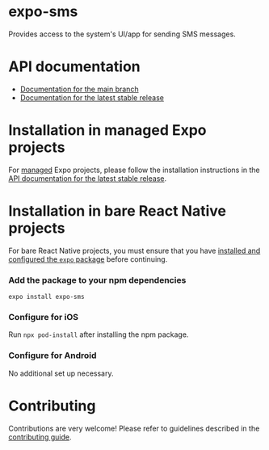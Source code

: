 # expo-sms

Provides access to the system's UI/app for sending SMS messages.

# API documentation

- [Documentation for the main branch](https://github.com/expo/expo/blob/main/docs/pages/versions/unversioned/sdk/sms.md)
- [Documentation for the latest stable release](https://docs.expo.io/versions/latest/sdk/sms/)

# Installation in managed Expo projects

For [managed](https://docs.expo.io/versions/latest/introduction/managed-vs-bare/) Expo projects, please follow the installation instructions in the [API documentation for the latest stable release](https://docs.expo.io/versions/latest/sdk/sms/).

# Installation in bare React Native projects

For bare React Native projects, you must ensure that you have [installed and configured the `expo` package](https://docs.expo.dev/bare/installing-expo-modules/) before continuing.

### Add the package to your npm dependencies

```
expo install expo-sms
```

### Configure for iOS

Run `npx pod-install` after installing the npm package.

### Configure for Android

No additional set up necessary.

# Contributing

Contributions are very welcome! Please refer to guidelines described in the [contributing guide](https://github.com/expo/expo#contributing).
